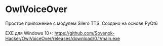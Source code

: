 # OwlVoiceOver
Простое приложение с модулем Silero TTS.
Создано на основе PyQt6

EXE для Windows 10+: https://github.com/Sovenok-Hacker/OwlVoiceOver/releases/download/0.1/main.exe
